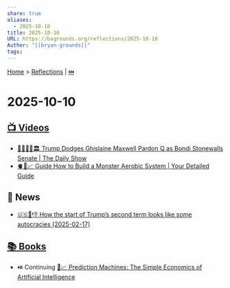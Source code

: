 ```yaml
---
share: true
aliases:
  - 2025-10-10
title: 2025-10-10
URL: https://bagrounds.org/reflections/2025-10-10
Author: "[[bryan-grounds]]"
tags:
---
```

[Home](../index.md) > [Reflections](./index.md) | [⏮️](./2025-10-09.md)  
# 2025-10-10  
## [📺 Videos](../videos/index.md)  
- [🍊🚫👯‍♀️🏛️ Trump Dodges Ghislaine Maxwell Pardon Q as Bondi Stonewalls Senate | The Daily Show](../videos/trump-dodges-ghislaine-maxwell-pardon-q-as-bondi-stonewalls-senate-the-daily-show.md)  
- [🫀💪📈 Guide How to Build a Monster Aerobic System | Your Detailed Guide](../videos/how-to-build-a-monster-aerobic-system-your-detailed-guide.md)  
  
## 📰 News  
- [🇺🇸👑👎 How the start of Trump’s second term looks like some autocracies (2025-02-17)](../videos/how-the-start-of-trumps-second-term-looks-like-some-autocracies.md)  
  
## [📚 Books](../books/index.md)  
- ⏯️ Continuing [🤖📈 Prediction Machines: The Simple Economics of Artificial Intelligence](../books/prediction-machines-the-simple-economics-of-artificial-intelligence.md)